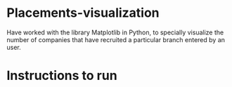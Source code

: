 # Placements-visualization
Have worked with the library Matplotlib in Python, to specially visualize the number of companies that have recruited a particular branch entered by an user.
# Instructions to run
